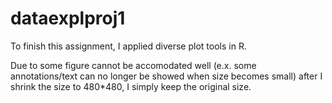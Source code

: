 # dataexplproj1
To finish this assignment, I applied diverse plot tools in R. 

Due to some figure cannot be accomodated well (e.x. some annotations/text can no longer be showed when size becomes small) after I shrink the size to 480*480, I simply keep the original size. 
